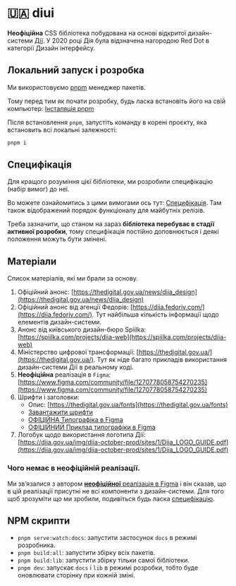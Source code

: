 # 🇺🇦 diui

**Неофіційна** CSS бібліотека побудована на основі відкритої дизайн-системи [Дії](https://uk.wikipedia.org/wiki/%D0%94%D1%96%D1%8F_(%D1%81%D0%B5%D1%80%D0%B2%D1%96%D1%81)). У 2020 році Дія була відзначена нагородою Red Dot в категорії Дизайн інтерфейсу.

## Локальний запуск і розробка

Ми використовуємо [pnpm](https://pnpm.io/) менеджер пакетів. 

Тому перед тим як почати розробку, будь ласка встановіть його на свій компьютер: [Інсталяція pnpm](https://pnpm.io/installation)

Після встановлення `pnpm`, запустіть команду в корені проєкту, яка встановить всі локальні залежності:

```bash
pnpm i
```

## Специфікація

Для кращого розуміння цієї бібліотеки, ми розробили специфікацію (набір вимог) до неї. 

Во можете ознайомитись з цими вимогами ось тут: [Специфікація](./SPECIFICATION.md). Там також відображений порядок функціоналу для майбутніх релізів.

Треба зазначити, що станом на зараз **бібліотека перебуває в стадії активної розробки**, тому специфікація постійно доповнюється і деякі положення можуть бути змінені.

## Матеріали

Список матеріалів, які ми брали за основу.

1. Офіційний анонс: [https://thedigital.gov.ua/news/diia_design](https://thedigital.gov.ua/news/diia_design)
2. Офіційний анонс від агенції Федорів: [https://diia.fedoriv.com/](https://diia.fedoriv.com/). Тут найбільша кількість інформації щодо елементів дизайн-системи.
3. Анонс від київського дизайн-бюро Spiilka: [https://spiilka.com/projects/diia-web](https://spiilka.com/projects/diia-web)
4. Міністерство цифрової трансформації: [https://thedigital.gov.ua/](https://thedigital.gov.ua/). Тут як ніде багато прикладів використання дизайн-системи Дії в реальному коді.
4. **Неофіційна** реалізація в `Figma`: [https://www.figma.com/community/file/1270778058754270235](https://www.figma.com/community/file/1270778058754270235)
5. Шрифти і заголовки:
    - Опис: [https://thedigital.gov.ua/fonts](https://thedigital.gov.ua/fonts)
    - [Завантажити шрифти](https://www.dropbox.com/scl/fo/gylb537vfe58stu3wubg0/AMPXS4cao0-0UCPWYaSkXDM?rlkey=mkgtdslwk272lps89wb9hiqqq&e=1&dl=0)
    - [ОФІЦІЙНА Типографіка в Figma](https://www.figma.com/file/t4n0PcuOT0qBGU61QVR5z0/Digital-State-UI-kit?node-id=1%3A893)
    - [ОФІЦІЙНИЙ Приклад типографіки в Figma](https://www.figma.com/design/t4n0PcuOT0qBGU61QVR5z0/Digital-State-UI-kit?node-id=8-101&node-type=frame&t=TNXMlOBniViQWoCn-0)
6. Логобук щодо використання логотипа Дії: [https://diia.gov.ua/img/diia-october-prod/sites/1/Diia_LOGO_GUIDE.pdf](https://diia.gov.ua/img/diia-october-prod/sites/1/Diia_LOGO_GUIDE.pdf)

### Чого немає в неофіційній реалізації. 

Ми звʼязалися з автором [**неофіційної** реалізація в Figma](https://www.figma.com/community/file/1270778058754270235) і він сказав, що в цій реалізації присутні не всі компоненти з дизайн-системи. Для того щоб зрозуміти що ми зробили, подивіться будь ласка [cпецифікацію](./SPECIFICATION.md).

## NPM скрипти

- `pnpm serve:watch:docs`: запустити застосунок `docs` в режимі розробника.
- `pnpm build:all`: запустити збірку всіх пакетів.
- `pnpm build:lib`: запустити збірку тільки самої бібліотеки.
- `pnpm dev`: запускає `docs` і `lib` в режимі розробки, тобто буде оновлювати сторінку при кожній зміні.